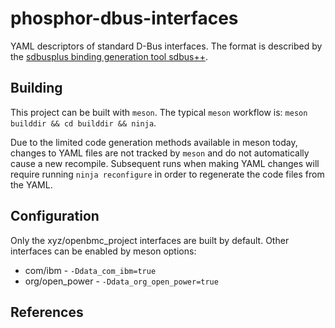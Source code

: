 # phosphor-dbus-interfaces
YAML descriptors of standard D-Bus interfaces.
The format is described by the [sdbusplus binding generation tool sdbus++][].

## Building

This project can be built with `meson`.  The typical `meson` workflow is:
`meson builddir && cd builddir && ninja`.

Due to the limited code generation methods available in meson today, changes
to YAML files are not tracked by `meson` and do not automatically cause a new
recompile.  Subsequent runs when making YAML changes will require running
`ninja reconfigure` in order to regenerate the code files from the YAML.

## Configuration

Only the xyz/openbmc_project interfaces are built by default.  Other interfaces
can be enabled by meson options:

- com/ibm - `-Ddata_com_ibm=true`
- org/open_power - `-Ddata_org_open_power=true`

## References

[sdbusplus binding generation tool sdbus++]: https://github.com/openbmc/sdbusplus/blob/master/README.md#binding-generation-tool
